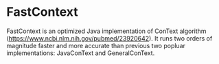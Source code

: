 # FastContext

FastContext is an optimized Java implementation of ConText algorithm (https://www.ncbi.nlm.nih.gov/pubmed/23920642). It runs two orders of magnitude faster and more accurate than previous two popluar implementations: JavaConText and GeneralConText.
